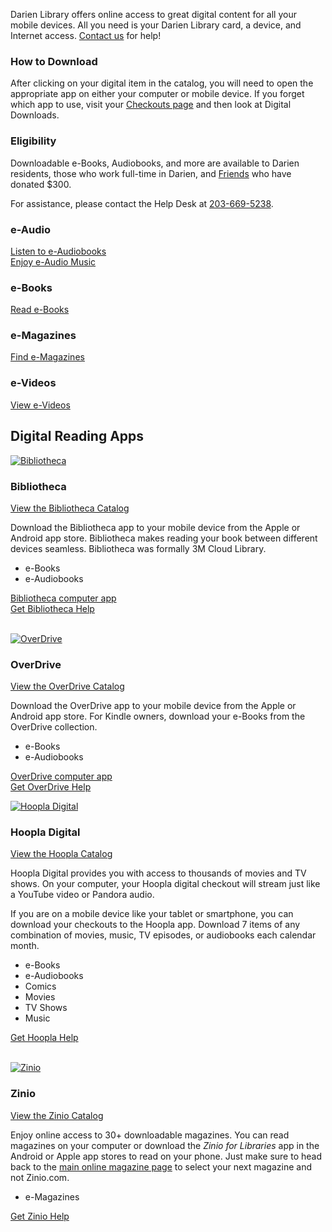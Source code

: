 Darien Library offers online access to great digital content for all your mobile devices. All you need is your Darien Library card, a device, and Internet access. [Contact us](/contact "Contact us") for help!

<div class="margin-bottom-20"></div>

<div class="row margin-bottom-30">
<div class="col-md-6">

### How to Download 
After clicking on your digital item in the catalog, you will need to open the appropriate app on either your computer or mobile device. If you forget which app to use, visit your [Checkouts page](/myaccount/circulation "Checkouts") and then look at Digital Downloads.

<div class="margin-bottom-20"></div>  

</div>
<div class="col-md-6">

### Eligibility

Downloadable e-Books, Audiobooks, and more are available to Darien residents, those who work full-time in Darien, and [Friends](/friends "Friends of the Library") who have donated $300.

For assistance, please contact the Help Desk at [203-669-5238](tel:2036695238 "203-669-5238").

</div>
</div>


<div class="row margin-bottom-20">
<div class="col-xs-6 col-md-6">
<div class="row">
<div class="col-xs-12 col-md-6">

<i class="fa fa-headphones fa-5x" aria-hidden="true"></i>

### e-Audio
[Listen to e-Audiobooks](/catalog/search/keyword?search=%2A&formats=eaudiobook "e-Audiobooks")<br />
[Enjoy e-Audio Music](/catalog/search/keyword?search=%2A&formats=emusic "e-Audio Music")

<div class="margin-bottom-10"></div>     
</div>
<div class="col-xs-12 col-md-6">
<i class="fa fa-tablet fa-5x" aria-hidden="true"></i>

### e-Books
[Read e-Books](/catalog/search/keyword?search=%2A&formats=ebook "e-Books")

<div class="margin-bottom-10"></div>    
</div>
</div>
</div> 
<div class="col-xs-6 col-md-6">
<div class="row">
<div class="col-xs-12 col-md-6">
<i class="fa fa-file-text-o fa-5x" aria-hidden="true"></i>

### e-Magazines
[Find e-Magazines](https://www.rbdigital.com/darienct/service/zinio/landing? "e-Magazines")
<br />
<div class="margin-bottom-80"></div>       
</div> 
<div class="col-xs-12 col-md-6">
<i class="fa fa-film fa-5x" aria-hidden="true"></i>

### e-Videos
[View e-Videos](/catalog/search/keyword?search=%2A&formats=evideo "e-Videos")
</div>
</div>
</div>
</div>

<div class="text-center margin-bottom-50">
  <h2 class="title-v2 title-center">Digital Reading Apps</h2>
</div>

<div class="row margin-bottom-20">
<div class="col-md-6">

<a href="http://ebook.3m.com/library/darienlibrary/Featured"><img src="/uploads/logos/3m_icon.png" alt= "Bibliotheca" /></a>

### Bibliotheca

[View the Bibliotheca Catalog](http://ebook.3m.com/library/darienlibrary/Featured "Bibliotheca")

Download the Bibliotheca app to your mobile device from the Apple or Android app store. Bibliotheca makes reading your book between different devices seamless. Bibliotheca was formally 3M Cloud Library.

* e-Books
* e-Audiobooks

[Bibliotheca computer app](http://www.3m.com/us/library/eBook/index.html "Bibliotheca")<br />
[Get Bibliotheca Help](http://www.3m.com/us/library/eBook/support.html "Bibliotheca help")
<br />
<br />

</div>
<div class="col-md-6">

<a href="http://digital.darienlibrary.org/"><img src="/uploads/logos/overdrive_icon.jpg" alt= "OverDrive" /></a>
 
### OverDrive 

[View the OverDrive Catalog](http://digital.darienlibrary.org/ "OverDrive")

Download the OverDrive app to your mobile device from the Apple or Android app store. For Kindle owners, download your e-Books from the OverDrive collection.

* e-Books
* e-Audiobooks

[OverDrive computer app](http://app.overdrive.com/ "OverDrive")<br />
[Get OverDrive Help](http://help.overdrive.com/ "OverDrive help")


</div>
</div> 

<div class="row margin-bottom-20">
<div class="col-md-6">

<a href="https://www.hoopladigital.com/home"><img src="/uploads/logos/hoopla_icon.png" alt= "Hoopla Digital" /></a>

### Hoopla Digital 

[View the Hoopla Catalog](https://www.hoopladigital.com/home "Hoopla")

Hoopla Digital provides you with access to thousands of movies and TV shows. On your computer, your Hoopla digital checkout will stream just like a YouTube video or Pandora audio. 

If you are on a mobile device like your tablet or smartphone, you can download your checkouts to the Hoopla app. Download 7 items of any combination of movies, music, TV episodes, or audiobooks each calendar month. 

* e-Books
* e-Audiobooks
* Comics
* Movies
* TV Shows
* Music

[Get Hoopla Help](https://www.hoopladigital.com/support "Hoopla help")
<br />
<br />

</div>
<div class="col-md-6">

<a href="https://www.rbdigital.com/darienct/service/zinio/landing?"><img src="/uploads/logos/zinio_icon.png" alt= "Zinio" /></a>

### Zinio

[View the Zinio Catalog](https://www.rbdigital.com/darienct/service/zinio/landing? "Zinio")

Enjoy online access to 30+ downloadable magazines. You can read magazines on your computer or download the _Zinio for Libraries_ app in the Android or Apple app stores to read on your phone. Just make sure to head back to the [main online magazine page](https://www.rbdigital.com/darienct/service/zinio/landing? "Online magazines") to select your next magazine and not Zinio.com.

* e-Magazines

[Get Zinio Help](https://www.rbdigital.com/help/zinio-faq "Zinio help")

</div>
</div>